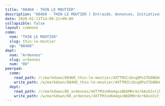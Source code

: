 ```yaml
---
title: "08460 - THIN LE MOUTIER"
description: "08460 - THIN LE MOUTIER | Entraide, Annonces, Initiatives"
date: 2020-01-11T14:09:21+09:00
collapsible: false
layout: commune
comm:
  nom: "THIN LE MOUTIER"
  slug: thin-le-moutier
  cp: "08460"
dept:
  nom: "Ardennes"
  slug: ardennes
  num: "08"
peerpad:
  comm:
    read_path: /r/markdown/08460_thin-le-moutier/4XTTM2CcDsqQPo37b8NG6oQd1QLUp4JiFWwbTY97u2Yb6zYEa
    write_path: /w/markdown/08460_thin-le-moutier/4XTTM2CcDsqQPo37b8NG6oQd1QLUp4JiFWwbTY97u2Yb6zYEa-K3TgUQTHnoBZBHWwJ2mNhwHDiRXu7XnMdH5ChM9PtN6Yjmorz1XVzznkyhuoiPZqM8URgVsNQxppgEjMRGsmPCE2ek5PcYcDhW9c33giLWo1N9UDSQhZUxxbZ62NdD8pQbG26Lht
  dept:
    read_path: /r/markdown/08_ardennes/4XTTM3vUKm4qxzWbEMHr4zr6AsU2stjkKdsaY9uMbmhXjv9QM
    write_path: /w/markdown/08_ardennes/4XTTM3vUKm4qxzWbEMHr4zr6AsU2stjkKdsaY9uMbmhXjv9QM-K3TgUMB9u4JvtZdFBPfBexH6pGeKJREiRZLakfAxGDqg6fgd1ib6XHxM9tkwaYxqJV2qNTbboL5jGpTS7re5rUf5cB5fLzdnicM4aJkF5ZXmkvCRXEh5XT7432iWRZFby5MMVbKP
---
```


